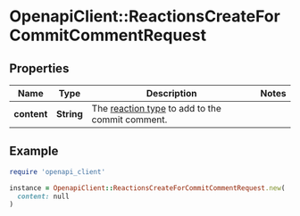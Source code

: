 # OpenapiClient::ReactionsCreateForCommitCommentRequest

## Properties

| Name | Type | Description | Notes |
| ---- | ---- | ----------- | ----- |
| **content** | **String** | The [reaction type](https://docs.github.com/rest/reference/reactions#reaction-types) to add to the commit comment. |  |

## Example

```ruby
require 'openapi_client'

instance = OpenapiClient::ReactionsCreateForCommitCommentRequest.new(
  content: null
)
```


